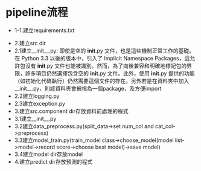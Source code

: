 # pipeline流程
- 1-1.建立requirements.txt
<!-- - 1-2.建立.setup.py 此處還有問題 -->
- 2.建立src dir
- 2.1建立__init__.py:
即使是空的 __init__.py 文件，也是這些機制正常工作的基礎。在 Python 3.3 以後的版本中，引入了 Implicit Namespace Packages，這允許包沒有 __init__.py 文件也能被識別。然而，為了向後兼容和明確地標記包的界限，許多項目仍然選擇包含空的 __init__.py 文件。此外，使用 __init__.py 提供的功能（如初始化代碼執行）仍然需要這個文件的存在。另外若是在資料夾中加入__init__.py，則該資料夾會被視為一個package，及方便import
- 2.2建立logging.py
- 2.3建立exception.py
- 3.建立src.component dir存放資料前處理的程式
- 3.1建立__init__.py
- 3.2建立data_preprocess.py(split_data->set num_col and cat_col->preprocess)
- 3.3建立model_train.py(train_model class->choose_model(model list->model->record score->choose best model)->save model)
- 3.4建立model dir存放model
- 4.建立predict dir存放預測的程式